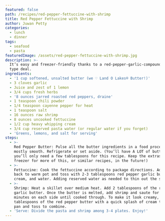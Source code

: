 ```yaml
---
featured: false
path: /recipes/red-pepper-fettuccine-with-shrimp
title: Red Pepper Fettuccine with Shrimp
author: Juwan Petty
categories:
  - lunch
  - dinner
tags:
  - seafood
  - pasta
featuredImage: /assets/red-pepper-fettuccine-with-shrimp.jpg
description: >-
  It’s easy and freezer-friendly thanks to a red-pepper-garlic-compound-butter
  type deal.
ingredients:
  - '1 cup softened, unsalted butter (we ♡ Land O Lakes® Butter!)'
  - 3 cloves garlic
  - Juice and zest of 1 lemon
  - 3/4 cups fresh herbs
  - '8 ounces jarred roasted red peppers, draine'
  - 1 teaspoon chili powder
  - 1/4 teaspoon cayenne pepper for heat
  - 1 teaspoon salt
  - 16 ounces raw shrimp
  - 8 ounces uncooked fettuccine
  - 1/2 cup heavy whipping cream
  - 3/4 cup reserved pasta water (or regular water if you forget)
  - 'Greens, lemons, and salt for serving'
steps:
  - >-
    Red Pepper Butter: Pulse all the butter ingredients in a food process until
    mostly smooth. Refrigerate or set aside. (You’ll have A LOT of butter and
    you’ll only need a few tablespoons for this recipe. Keep the extras in the
    freezer for more of this, or similar recipes, in the future!)
  - >-
    Fettuccine: Cook the fettuccine according to package directions. Add pasta
    back to warm pot and toss with 2-3 tablespoons red pepper garlic butter,
    cream, and water. Adding reserved water as needed to thin out the sauce.
  - >-
    Shrimp: Heat a skillet over medium heat. Add 2 tablespoons of the red pepper
    garlic butter. Once the butter is melted, add shrimp and saute for a few
    minutes on each side until cooked through. To make it look creamy, add 1-2
    tablespoons of the red pepper butter with a quick splash of cream to the hot
    pan and toss to combine.
  - 'Serve: Divide the pasta and shrimp among 3-4 plates. Enjoy!'
---
```


